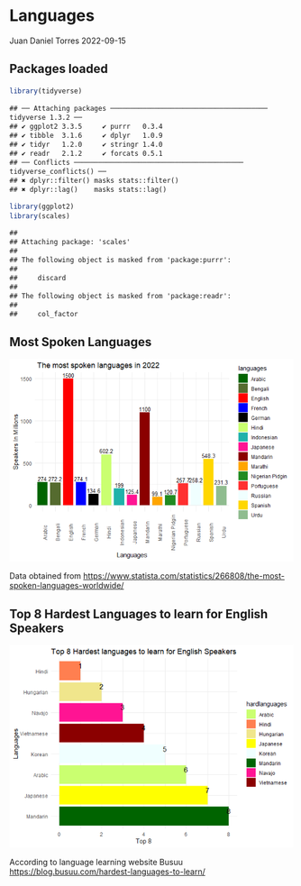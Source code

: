 Languages
================
Juan Daniel Torres
2022-09-15

## Packages loaded

``` r
library(tidyverse)
```

    ## ── Attaching packages ─────────────────────────────────────── tidyverse 1.3.2 ──
    ## ✔ ggplot2 3.3.5     ✔ purrr   0.3.4
    ## ✔ tibble  3.1.6     ✔ dplyr   1.0.9
    ## ✔ tidyr   1.2.0     ✔ stringr 1.4.0
    ## ✔ readr   2.1.2     ✔ forcats 0.5.1
    ## ── Conflicts ────────────────────────────────────────── tidyverse_conflicts() ──
    ## ✖ dplyr::filter() masks stats::filter()
    ## ✖ dplyr::lag()    masks stats::lag()

``` r
library(ggplot2)
library(scales)
```

    ## 
    ## Attaching package: 'scales'
    ## 
    ## The following object is masked from 'package:purrr':
    ## 
    ##     discard
    ## 
    ## The following object is masked from 'package:readr':
    ## 
    ##     col_factor

## Most Spoken Languages

![](Languages_files/figure-gfm/unnamed-chunk-2-1.png)<!-- -->

Data obtained from
<https://www.statista.com/statistics/266808/the-most-spoken-languages-worldwide/>

## Top 8 Hardest Languages to learn for English Speakers

![](Languages_files/figure-gfm/unnamed-chunk-3-1.png)<!-- -->

According to language learning website Busuu
<https://blog.busuu.com/hardest-languages-to-learn/>
